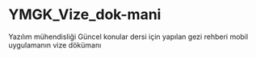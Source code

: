 # YMGK_Vize_dok-mani
Yazılım mühendisliği Güncel konular dersi için yapılan gezi rehberi mobil uygulamanın vize dökümanı
